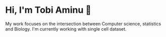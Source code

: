 <h1 align="left">Hi, I'm Tobi Aminu 👋</h1> 
My work focuses on the intersection between Computer science, statistics and Biology. I'm currently working with single cell dataset.


<!---
tobbyxy/tobbyxy is a ✨ special ✨ repository because its `README.md` (this file) appears on your GitHub profile.
You can click the Preview link to take a look at your changes.
--->
